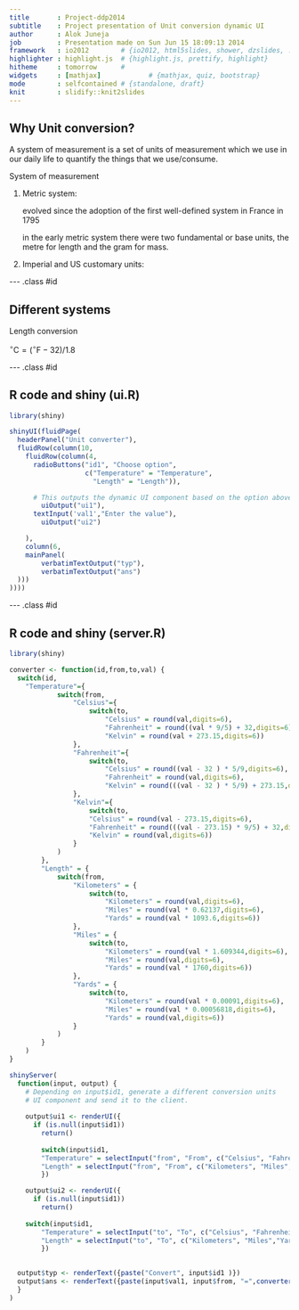 ```yaml
---
title       : Project-ddp2014
subtitle    : Project presentation of Unit conversion dynamic UI
author      : Alok Juneja
job         : Presentation made on Sun Jun 15 18:09:13 2014
framework   : io2012        # {io2012, html5slides, shower, dzslides, ...}
highlighter : highlight.js  # {highlight.js, prettify, highlight}
hitheme     : tomorrow      # 
widgets     : [mathjax]            # {mathjax, quiz, bootstrap}
mode        : selfcontained # {standalone, draft}
knit        : slidify::knit2slides
---
```


## Why Unit conversion?

A system of measurement is a set of units of measurement which we use in our daily life to quantify the things that we use/consume.

System of measurement

1. Metric system:

    evolved since the adoption of the first well-defined system in France in 1795

    in the early metric system there were two fundamental or base units, the metre for length and the gram for mass.

2. Imperial and US customary units:
    
--- .class #id 

## Different systems

Length conversion

$^{\circ}\mathrm{C} = (^{\circ}\mathrm{F} - 32)/1.8$ 

--- .class #id 

## R code and shiny (ui.R)


```r
library(shiny)

shinyUI(fluidPage(
  headerPanel("Unit converter"),
  fluidRow(column(10,
    fluidRow(column(4,
      radioButtons("id1", "Choose option",
                   c("Temperature" = "Temperature",
                     "Length" = "Length")),

      # This outputs the dynamic UI component based on the option above
	    uiOutput("ui1"),
      textInput('val1',"Enter the value"),
	    uiOutput("ui2")

    ),
    column(6,
    mainPanel(
        verbatimTextOutput("typ"),
        verbatimTextOutput("ans")
  )))
))))
```

--- .class #id

## R code and shiny (server.R)


```r
library(shiny)

converter <- function(id,from,to,val) {
  switch(id,
  	"Temperature"={
			switch(from,
				"Celsius"={
					switch(to,
						"Celsius" = round(val,digits=6),
						"Fahrenheit" = round((val * 9/5) + 32,digits=6),
						"Kelvin" = round(val + 273.15,digits=6))
				},
				"Fahrenheit"={
					switch(to,
						"Celsius" = round((val - 32 ) * 5/9,digits=6),
						"Fahrenheit" = round(val,digits=6),
						"Kelvin" = round(((val - 32 ) * 5/9) + 273.15,digits=6))
				},
				"Kelvin"={
					switch(to,
					"Celsius" = round(val - 273.15,digits=6),
					"Fahrenheit" = round(((val - 273.15) * 9/5) + 32,digits=6),
					"Kelvin" = round(val,digits=6))
				}
			)
		},
		"Length" = {
			switch(from,
				"Kilometers" = {
					switch(to,
						"Kilometers" = round(val,digits=6),
						"Miles" = round(val * 0.62137,digits=6),
						"Yards" = round(val * 1093.6,digits=6))
				},
				"Miles" = {
					switch(to,
						"Kilometers" = round(val * 1.609344,digits=6),
						"Miles" = round(val,digits=6),
						"Yards" = round(val * 1760,digits=6))
				},
				"Yards" = {
					switch(to,
						"Kilometers" = round(val * 0.00091,digits=6),
						"Miles" = round(val * 0.00056818,digits=6),
						"Yards" = round(val,digits=6))
				}
			)
		}
	)
} 

shinyServer(
  function(input, output) {
	# Depending on input$id1, generate a different conversion units
	# UI component and send it to the client.
  
	output$ui1 <- renderUI({
	  if (is.null(input$id1))
	    return()
    
 		switch(input$id1,
  		"Temperature" = selectInput("from", "From", c("Celsius", "Fahrenheit", "Kelvin")),
  		"Length" = selectInput("from", "From", c("Kilometers", "Miles","Yards")))
  		})

	output$ui2 <- renderUI({
	  if (is.null(input$id1))
	    return()
	  
    switch(input$id1,
  		"Temperature" = selectInput("to", "To", c("Celsius", "Fahrenheit", "Kelvin")),
  		"Length" = selectInput("to", "To", c("Kilometers", "Miles","Yards")))
  		})

  
  output$typ <- renderText({paste("Convert", input$id1 )})	
  output$ans <- renderText({paste(input$val1, input$from, "=",converter(toString(input$id1),toString(input$from),toString(input$to),as.double(input$val1)),input$to)})
  }
)
```
